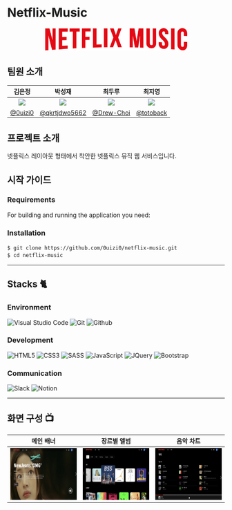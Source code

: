 # Netflix-Music

<div align="center">
  <img width="329px" alt="main" src="img/netflix_logo/intro_logo/intro_netflix_textlogo.png">
</div>

## 팀원 소개

|                                      김은정                                      |                                     박성재                                      |                                      최두루                                      |                                      최지영                                      |
| :------------------------------------------------------------------------------: | :-----------------------------------------------------------------------------: | :------------------------------------------------------------------------------: | :------------------------------------------------------------------------------: |
| <img width="160px" src="https://avatars.githubusercontent.com/u/102431281?v=4"/> | <img width="160px" src="https://avatars.githubusercontent.com/u/71877347?v=4"/> | <img width="160px" src="https://avatars.githubusercontent.com/u/123555924?v=4"/> | <img width="160px" src="https://avatars.githubusercontent.com/u/116415851?v=4"/> |
|                       [@0uizi0](https://github.com/0uizi0)                       |                [@qkrtjdwo5662](https://github.com/qkrtjdwo5662)                 |                    [@Drew-Choi](https://github.com/Drew-Choi)                    |                     [@totoback](https://github.com/totoback)                     |

## 프로젝트 소개

넷플릭스 레이아웃 형태에서 착안한 넷플릭스 뮤직 웹 서비스입니다.

## 시작 가이드

### Requirements

For building and running the application you need:

### Installation

```bash
$ git clone https://github.com/0uizi0/netflix-music.git
$ cd netflix-music
```

---

## Stacks 🐈

### Environment

![Visual Studio Code](https://img.shields.io/badge/Visual%20Studio%20Code-007ACC?style=for-the-badge&logo=Visual%20Studio%20Code&logoColor=white)
![Git](https://img.shields.io/badge/Git-F05032?style=for-the-badge&logo=Git&logoColor=white)
![Github](https://img.shields.io/badge/GitHub-181717?style=for-the-badge&logo=GitHub&logoColor=white)

### Development

![HTML5](https://img.shields.io/badge/html5-E34F26?style=for-the-badge&logo=html5&logoColor=white)
![CSS3](https://img.shields.io/badge/CSS3-1572B6?style=for-the-badge&logo=css3&logoColor=white)
![SASS](https://img.shields.io/badge/SASS-CC6699?style=for-the-badge&logo=sass&logoColor=white)
![JavaScript](https://img.shields.io/badge/JavaScript-F7DF1E?style=for-the-badge&logo=Javascript&logoColor=white)
![JQuery](https://img.shields.io/badge/jquery-0769AD?style=for-the-badge&logo=jquery&logoColor=white)
![Bootstrap](https://img.shields.io/badge/bootstrap-7952B3?style=for-the-badge&logo=bootstrap&logoColor=white)

### Communication

![Slack](https://img.shields.io/badge/Slack-4A154B?style=for-the-badge&logo=Slack&logoColor=white)
![Notion](https://img.shields.io/badge/Notion-000000?style=for-the-badge&logo=Notion&logoColor=white)

---

## 화면 구성 📺

|                             메인 배너                             |                            장르별 앨범                             |                             음악 차트                              |
| :---------------------------------------------------------------: | :----------------------------------------------------------------: | :----------------------------------------------------------------: |
| <img width="300" height="120" src="img/README-IMG/mainPage.png"/> | <img width="300" height="120" src="img/README-IMG/genrePage.png"/> | <img width="300" height='120' src="img/README-IMG/chartPage.png"/> |

